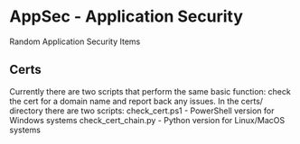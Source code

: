 # AppSec - Application Security 
Random Application Security Items

## Certs
Currently there are two scripts that perform the same basic function: check the cert for a domain name and report back any issues.
In the certs/ directory there are two scripts:
check_cert.ps1 - PowerShell version for Windows systems
check_cert_chain.py - Python version for Linux/MacOS systems

